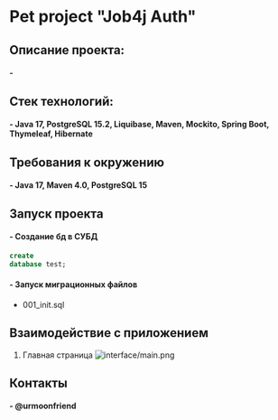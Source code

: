 
# Pet project "Job4j Auth"

## Описание проекта:

#### -

## Стек технологий:
#### - Java 17, PostgreSQL 15.2, Liquibase, Maven, Mockito, Spring Boot, Thymeleaf, Hibernate

## Требования к окружению
#### - Java 17, Maven 4.0, PostgreSQL 15

## Запуск проекта

#### - Создание бд в СУБД

```sql
create
database test;
```
#### - Запуск миграционных файлов
 - 001_init.sql


## Взаимодействие с приложением
1) Главная страница
   ![interface/main.png](interface/main.png)

## Контакты
#### - @urmoonfriend


